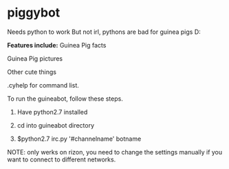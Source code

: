 piggybot
=====

Needs python to work
But not irl, pythons are bad for guinea pigs D: 


__Features include:__
Guinea Pig facts 

Guinea Pig pictures 

Other cute things 

.cyhelp for command list. 

To run the guineabot, follow these steps. 

1) Have python2.7 installed 

2) cd into guineabot directory 

3) $python2.7 irc.py '#channelname' botname 

NOTE: only werks on rizon, you need to change the settings manually if you want to connect to different networks.
